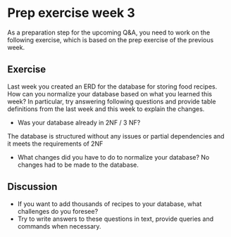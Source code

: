 # Prep exercise week 3

As a preparation step for the upcoming Q&A, you need to work on the following exercise, which is based on the prep
exercise of the previous week.

## Exercise

Last week you created an ERD for the database for storing food recipes.
How can you normalize your database based on what you learned this week?
In particular, try answering following questions and provide table definitions from the last week
and this week to explain the changes.

- Was your database already in 2NF / 3 NF?
  
The database is structured without any issues or partial dependencies and it meets the requirements of 2NF 

- What changes did you have to do to normalize your database?
  No changes had to be made to the database.

## Discussion

- If you want to add thousands of recipes to your database, what challenges do you foresee?
- Try to write answers to these questions in text, provide queries and commands when necessary.

